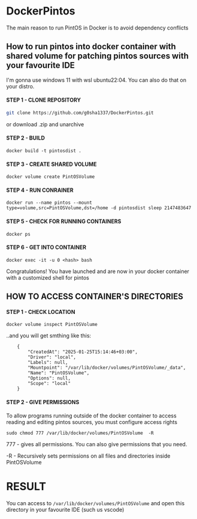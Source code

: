 # DockerPintos
The main reason to run PintOS in Docker is to avoid dependency conflicts

## How to run pintos into docker container with shared volume for patching pintos sources with your favourite IDE

I'm gonna use windows 11 with wsl ubuntu22:04. You can also do that on your distro.
#### STEP 1 - CLONE REPOSITORY

``` bash
git clone https://github.com/g0sha1337/DockerPintos.git
```

or download .zip and unarchive

#### STEP 2 - BUILD 

```
docker build -t pintosdist .
```

#### STEP 3 - CREATE SHARED VOLUME

```
docker volume create PintOSVolume
```

#### STEP 4 - RUN CONRAINER 

```
docker run --name pintos --mount type=volume,src=PintOSVolume,dst=/home -d pintosdist sleep 2147483647
```

#### STEP 5 - CHECK FOR RUNNING CONTAINERS 

```
docker ps
```

#### STEP 6 - GET INTO CONTAINER 


```
docker exec -it -u 0 <hash> bash
```

Congratulations! You have launched and are now in your docker container with a customized shell for pintos 


## HOW TO ACCESS CONTAINER'S DIRECTORIES

#### STEP 1 - CHECK LOCATION

```
docker volume inspect PintOSVolume
```

..and you will get smthing like this:

```
    {
        "CreatedAt": "2025-01-25T15:14:46+03:00",
        "Driver": "local",
        "Labels": null,
        "Mountpoint": "/var/lib/docker/volumes/PintOSVolume/_data",
        "Name": "PintOSVolume",
        "Options": null,
        "Scope": "local"
    }
```

#### STEP 2 - GIVE PERMISSIONS 

To allow programs running outside of the docker container to access reading and editing pintos sources, you must configure access rights 

```
sudo chmod 777 /var/lib/docker/volumes/PintOSVolume  -R
```
777 - gives all permissions. You can also give permissions that you need.

-R - Recursively sets permissions on all files and directories inside PintOSVolume


# RESULT 

You can access to  `/var/lib/docker/volumes/PintOSVolume` and open this directory in your favourite IDE (such us vscode) 


